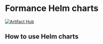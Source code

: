 # Formance Helm charts 

[![Artifact Hub](https://img.shields.io/endpoint?url=https://artifacthub.io/badge/repository/formance-ledger)](https://artifacthub.io/packages/search?repo=formance-ledger)
## How to use Helm charts

